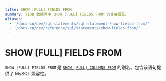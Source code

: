 ```yaml
---
title: SHOW [FULL] FIELDS FROM
summary: TiDB 数据库中 SHOW [FULL] FIELDS FROM 的使用概况。
aliases:
  - '/docs-cn/dev/sql-statements/sql-statement-show-fields-from/'
  - '/docs-cn/dev/reference/sql/statements/show-fields-from/'
---
```


# SHOW [FULL] FIELDS FROM

`SHOW [FULL] FIELDS FROM` 是 [`SHOW [FULL] COLUMNS FROM`](/sql-statements/sql-statement-show-columns-from.md) 的别名。包含该语句提供了 MySQL 兼容性。

